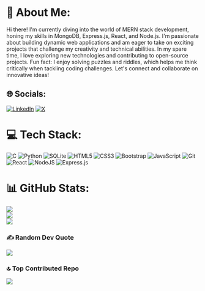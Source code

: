 # 💫 About Me:
Hi there! I'm currently diving into the world of MERN stack development, honing my skills in MongoDB, Express.js, React, and Node.js. I'm passionate about building dynamic web applications and am eager to take on exciting projects that challenge my creativity and technical abilities. In my spare time, I love exploring new technologies and contributing to open-source projects. Fun fact: I enjoy solving puzzles and riddles, which helps me think critically when tackling coding challenges. Let's connect and collaborate on innovative ideas!


## 🌐 Socials:
[![LinkedIn](https://img.shields.io/badge/LinkedIn-%230077B5.svg?logo=linkedin&logoColor=white)](https://linkedin.com/in/www.linkedin.com/in/purushotham-yadav-undralla) [![X](https://img.shields.io/badge/X-black.svg?logo=X&logoColor=white)](https://x.com/https://x.com/ambivertpuru18) 

# 💻 Tech Stack:
![C](https://img.shields.io/badge/c-%2300599C.svg?style=for-the-badge&logo=c&logoColor=white) ![Python](https://img.shields.io/badge/python-3670A0?style=for-the-badge&logo=python&logoColor=ffdd54) ![SQLite](https://img.shields.io/badge/sqlite-%2307405e.svg?style=for-the-badge&logo=sqlite&logoColor=white) ![HTML5](https://img.shields.io/badge/html5-%23E34F26.svg?style=for-the-badge&logo=html5&logoColor=white) ![CSS3](https://img.shields.io/badge/css3-%231572B6.svg?style=for-the-badge&logo=css3&logoColor=white) ![Bootstrap](https://img.shields.io/badge/bootstrap-%238511FA.svg?style=for-the-badge&logo=bootstrap&logoColor=white) ![JavaScript](https://img.shields.io/badge/javascript-%23323330.svg?style=for-the-badge&logo=javascript&logoColor=%23F7DF1E) ![Git](https://img.shields.io/badge/git-%23F05033.svg?style=for-the-badge&logo=git&logoColor=white) ![React](https://img.shields.io/badge/react-%2320232a.svg?style=for-the-badge&logo=react&logoColor=%2361DAFB) ![NodeJS](https://img.shields.io/badge/node.js-6DA55F?style=for-the-badge&logo=node.js&logoColor=white) ![Express.js](https://img.shields.io/badge/express.js-%23404d59.svg?style=for-the-badge&logo=express&logoColor=%2361DAFB)
# 📊 GitHub Stats:
![](https://github-readme-stats.vercel.app/api?username=purushothamyadav18&theme=tokyonight&hide_border=false&include_all_commits=true&count_private=true)<br/>
![](https://github-readme-streak-stats.herokuapp.com/?user=purushothamyadav18&theme=tokyonight&hide_border=false)<br/>
![](https://github-readme-stats.vercel.app/api/top-langs/?username=purushothamyadav18&theme=tokyonight&hide_border=false&include_all_commits=true&count_private=true&layout=compact)

### ✍️ Random Dev Quote
![](https://quotes-github-readme.vercel.app/api?type=horizontal&theme=radical)

### 🔝 Top Contributed Repo
![](https://github-contributor-stats.vercel.app/api?username=purushothamyadav18&limit=5&theme=dark&combine_all_yearly_contributions=true)

<!-- Proudly created with GPRM ( https://gprm.itsvg.in ) -->
